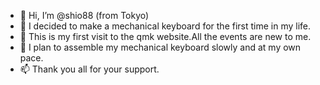 - 👋 Hi, I’m @shio88 (from Tokyo)
- 👀 I decided to make a mechanical keyboard for the first time in my life.
- 🌱 This is my first visit to the qmk website.All the events are new to me.
- 💞️ I plan to assemble my mechanical keyboard slowly and at my own pace.
- 📫 Thank you all for your support.

<!---
shio88/shio88 is a ✨ special ✨ repository because its `README.md` (this file) appears on your GitHub profile.
You can click the Preview link to take a look at your changes.
--->
